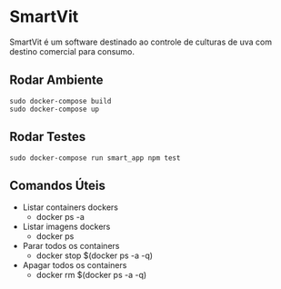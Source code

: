 # SmartVit
SmartVit é um software destinado ao controle de culturas de uva com destino comercial para consumo.

## Rodar Ambiente
    sudo docker-compose build
    sudo docker-compose up

## Rodar Testes
    sudo docker-compose run smart_app npm test
    
## Comandos Úteis

* Listar containers dockers
  * docker ps -a
* Listar imagens dockers
  * docker ps
* Parar todos os containers
  * docker stop $(docker ps -a -q)
* Apagar todos os containers
  * docker rm $(docker ps -a -q)